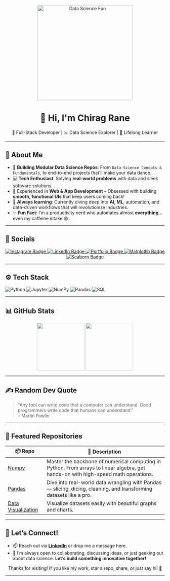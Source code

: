 <!-- HERO IMAGE & GIF -->
<p align="center">
  <img src="https://media.giphy.com/media/L8K62iTDkzGX6/giphy.gif" width="300" alt="Data Science Fun">
  <h1 align="center">👋 Hi, I'm Chirag Rane</h1>
  <p align="center">🚀 Full-Stack Developer | 📊 Data Science Explorer | 🧠 Lifelong Learner</p>
</p>

---

## 🐍 About Me

- 🔭 **Building Modular Data Science Repos**: From `Data Science Conepts & Fundamentals`, to end-to-end projects that’ll make your data dance.
- 💻 **Tech Enthusiast**: Solving **real-world problems** with data and sleek software solutions.
- 📱 Experienced in **Web & App Development** – Obsessed with building **smooth, functional UIs** that keep users coming back!
- 🧠 **Always learning**: Currently diving deep into **AI, ML**, automation, and data-driven workflows that will revolutionize industries.
- ✨ **Fun Fact**: I’m a productivity nerd who automates almost **everything**... even my caffeine intake 😄. 

---

## 📲 Socials

<p align="center">
  <a href="https://www.instagram.com/chiragrane04/">
    <img src="https://img.shields.io/badge/Instagram-%23E4405F.svg?style=for-the-badge&logo=instagram&logoColor=white" alt="Instagram Badge"/>
  </a>
  <a href="https://www.linkedin.com/in/chirag-rane-2a7ba5270/">
    <img src="https://img.shields.io/badge/LinkedIn-%230077B5.svg?style=for-the-badge&logo=linkedin&logoColor=white" alt="LinkedIn Badge"/>
  </a>
  <a href="#">
    <img src="https://img.shields.io/badge/Portfolio-Releasing_2025-FF8C00?style=for-the-badge&logo=fire&logoColor=white" alt="Portfolio Badge"/>
  </a>
  <a href="#">
    <img src="https://img.shields.io/badge/Matplotlib-3776AB?style=for-the-badge&logo=python&logoColor=white" alt="Matplotlib Badge"/>
  </a>
  <a href="#">
    <img src="https://img.shields.io/badge/Seaborn-4B8BBE?style=for-the-badge&logo=python&logoColor=white" alt="Seaborn Badge"/>
  </a>
</p>

---

## ⚙️ Tech Stack

![Python](https://img.shields.io/badge/Python-3776AB?style=for-the-badge&logo=python&logoColor=white)
![Jupyter](https://img.shields.io/badge/Jupyter-Notebook-orange?style=for-the-badge&logo=Jupyter&logoColor=white)
![NumPy](https://img.shields.io/badge/NumPy-013243?style=for-the-badge&logo=numpy&logoColor=white)
![Pandas](https://img.shields.io/badge/Pandas-013243?style=for-the-badge&logo=pandas&logoColor=cyan)
![SQL](https://img.shields.io/badge/SQL-4479A1?style=for-the-badge&logo=sqlite&logoColor=white)

---

## 📊 GitHub Stats

<!-- GitHub stats with streak and language usage -->
<div align="center">
  <img height="150em" src="https://github-readme-stats.vercel.app/api?username=heychirag-ds&show_icons=true&theme=radical&hide_border=true" />
  <img height="150em" src="https://github-readme-stats.vercel.app/api/top-langs/?username=heychirag-ds&layout=compact&theme=radical&hide_border=true" />
</div>

---

## ✍️ Random Dev Quote

> "Any fool can write code that a computer can understand. Good programmers write code that humans can understand."  
> – Martin Fowler

---

## 🧩 Featured Repositories

| 📦 **Repo** | 📌 **Description** |
|--------|-------------------|
| [Numpy](https://github.com/heychirag-ds/Numpy.git) | Master the backbone of numerical computing in Python. From arrays to linear algebra, get hands-on with high-speed math operations. |
| [Pandas](https://github.com/heychirag-ds/Pandas.git) | Dive into real-world data wrangling with Pandas — slicing, dicing, cleaning, and transforming datasets like a pro. |
| [Data Visualization](https://github.com/heychirag-ds/Data-Visualization.git) | Visualize datasets easily with beautiful graphs and charts. |

---

## 🎯 Let’s Connect!

- 📫 Reach out via **[LinkedIn](https://www.linkedin.com/in/chirag-rane-2a7ba5270/)** or drop me a message here.
- 🧠 I’m always open to collaborating, discussing ideas, or just geeking out about data science. **Let’s build something innovative together!**

<p align="center">
  Thanks for visiting! If you like my work, star a repo, share, or just say hi! 🙌
</p>

---

